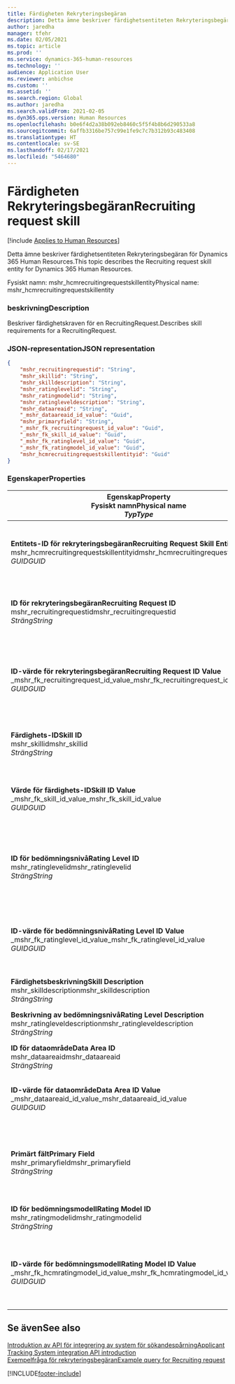 ```yaml
---
title: Färdigheten Rekryteringsbegäran
description: Detta ämne beskriver färdighetsentiteten Rekryteringsbegäran för Dynamics 365 Human Resources.
author: jaredha
manager: tfehr
ms.date: 02/05/2021
ms.topic: article
ms.prod: ''
ms.service: dynamics-365-human-resources
ms.technology: ''
audience: Application User
ms.reviewer: anbichse
ms.custom: ''
ms.assetid: ''
ms.search.region: Global
ms.author: jaredha
ms.search.validFrom: 2021-02-05
ms.dyn365.ops.version: Human Resources
ms.openlocfilehash: b0e6f4d2a38b092eb8460c5f5f4b8b6d290533a8
ms.sourcegitcommit: 6affb3316be757c99e1fe9c7c7b312b93c483408
ms.translationtype: HT
ms.contentlocale: sv-SE
ms.lasthandoff: 02/17/2021
ms.locfileid: "5464680"
---
```

# <a name="recruiting-request-skill"></a><span data-ttu-id="bf0a6-103">Färdigheten Rekryteringsbegäran</span><span class="sxs-lookup"><span data-stu-id="bf0a6-103">Recruiting request skill</span></span>

[!include [Applies to Human Resources](../includes/applies-to-hr.md)]

<span data-ttu-id="bf0a6-104">Detta ämne beskriver färdighetsentiteten Rekryteringsbegäran för Dynamics 365 Human Resources.</span><span class="sxs-lookup"><span data-stu-id="bf0a6-104">This topic describes the Recruiting request skill entity for Dynamics 365 Human Resources.</span></span>

<span data-ttu-id="bf0a6-105">Fysiskt namn: mshr_hcmrecruitingrequestskillentity</span><span class="sxs-lookup"><span data-stu-id="bf0a6-105">Physical name: mshr_hcmrecruitingrequestskillentity</span></span>

### <a name="description"></a><span data-ttu-id="bf0a6-106">beskrivning</span><span class="sxs-lookup"><span data-stu-id="bf0a6-106">Description</span></span>

<span data-ttu-id="bf0a6-107">Beskriver färdighetskraven för en RecruitingRequest.</span><span class="sxs-lookup"><span data-stu-id="bf0a6-107">Describes skill requirements for a RecruitingRequest.</span></span>

### <a name="json-representation"></a><span data-ttu-id="bf0a6-108">JSON-representation</span><span class="sxs-lookup"><span data-stu-id="bf0a6-108">JSON representation</span></span>

```json
{
    "mshr_recruitingrequestid": "String",
    "mshr_skillid": "String",
    "mshr_skilldescription": "String",
    "mshr_ratinglevelid": "String",
    "mshr_ratingmodelid": "String",
    "mshr_ratingleveldescription": "String",
    "mshr_dataareaid": "String",
    "_mshr_dataareaid_id_value": "Guid",
    "mshr_primaryfield": "String",
    "_mshr_fk_recruitingrequest_id_value": "Guid",
    "_mshr_fk_skill_id_value": "Guid",
    "_mshr_fk_ratinglevel_id_value": "Guid",
    "_mshr_fk_ratingmodel_id_value": "Guid",
    "mshr_hcmrecruitingrequestskillentityid": "Guid"
}
```

### <a name="properties"></a><span data-ttu-id="bf0a6-109">Egenskaper</span><span class="sxs-lookup"><span data-stu-id="bf0a6-109">Properties</span></span>

| <span data-ttu-id="bf0a6-110">Egenskap</span><span class="sxs-lookup"><span data-stu-id="bf0a6-110">Property</span></span><br><span data-ttu-id="bf0a6-111">**Fysiskt namn**</span><span class="sxs-lookup"><span data-stu-id="bf0a6-111">**Physical name**</span></span><br><span data-ttu-id="bf0a6-112">**_Typ_**</span><span class="sxs-lookup"><span data-stu-id="bf0a6-112">**_Type_**</span></span> | <span data-ttu-id="bf0a6-113">Använd</span><span class="sxs-lookup"><span data-stu-id="bf0a6-113">Use</span></span> | <span data-ttu-id="bf0a6-114">beskrivning</span><span class="sxs-lookup"><span data-stu-id="bf0a6-114">Description</span></span> |
| --- | --- | --- |
| <span data-ttu-id="bf0a6-115">**Entitets-ID för rekryteringsbegäran**</span><span class="sxs-lookup"><span data-stu-id="bf0a6-115">**Recruiting Request Skill Entity ID**</span></span><br><span data-ttu-id="bf0a6-116">mshr_hcmrecruitingrequestskillentityid</span><span class="sxs-lookup"><span data-stu-id="bf0a6-116">mshr_hcmrecruitingrequestskillentityid</span></span><br><span data-ttu-id="bf0a6-117">*GUID*</span><span class="sxs-lookup"><span data-stu-id="bf0a6-117">*GUID*</span></span> | <span data-ttu-id="bf0a6-118">Skrivskydd</span><span class="sxs-lookup"><span data-stu-id="bf0a6-118">Read-only</span></span><br><span data-ttu-id="bf0a6-119">Obligatoriskt</span><span class="sxs-lookup"><span data-stu-id="bf0a6-119">Required</span></span> | <span data-ttu-id="bf0a6-120">Systemgenererad, unik identifierare för posten **Färdigheten Rekryteringsbegäran**.</span><span class="sxs-lookup"><span data-stu-id="bf0a6-120">System-generated unique identifier for the **Recruiting Request Skill** record.</span></span> |
| <span data-ttu-id="bf0a6-121">**ID för rekryteringsbegäran**</span><span class="sxs-lookup"><span data-stu-id="bf0a6-121">**Recruiting Request ID**</span></span><br><span data-ttu-id="bf0a6-122">mshr_recruitingrequestid</span><span class="sxs-lookup"><span data-stu-id="bf0a6-122">mshr_recruitingrequestid</span></span><br><span data-ttu-id="bf0a6-123">*Sträng*</span><span class="sxs-lookup"><span data-stu-id="bf0a6-123">*String*</span></span> | <span data-ttu-id="bf0a6-124">Skriv en gång</span><span class="sxs-lookup"><span data-stu-id="bf0a6-124">Write-once</span></span><br><span data-ttu-id="bf0a6-125">Obligatoriskt</span><span class="sxs-lookup"><span data-stu-id="bf0a6-125">Required</span></span> | <span data-ttu-id="bf0a6-126">Den användarläsbara unika identifieraren för associerad rekryteringsbegäran.</span><span class="sxs-lookup"><span data-stu-id="bf0a6-126">The user-readable unique identifier of the associated recruiting request.</span></span> |
| <span data-ttu-id="bf0a6-127">**ID-värde för rekryteringsbegäran**</span><span class="sxs-lookup"><span data-stu-id="bf0a6-127">**Recruiting Request ID Value**</span></span><br><span data-ttu-id="bf0a6-128">_mshr_fk_recruitingrequest_id_value</span><span class="sxs-lookup"><span data-stu-id="bf0a6-128">_mshr_fk_recruitingrequest_id_value</span></span><br><span data-ttu-id="bf0a6-129">*GUID*</span><span class="sxs-lookup"><span data-stu-id="bf0a6-129">*GUID*</span></span> | <span data-ttu-id="bf0a6-130">Skrivskydd</span><span class="sxs-lookup"><span data-stu-id="bf0a6-130">Read-only</span></span><br><span data-ttu-id="bf0a6-131">Obligatoriskt</span><span class="sxs-lookup"><span data-stu-id="bf0a6-131">Required</span></span><br> <span data-ttu-id="bf0a6-132">Sekundärnyckel: mshr_hcmrecruitingrequestentityid för entiteten mshr_hcmrecruitingrequestentity</span><span class="sxs-lookup"><span data-stu-id="bf0a6-132">Foreign key: mshr_hcmrecruitingrequestentityid of mshr_hcmrecruitingrequestentity entity</span></span> | <span data-ttu-id="bf0a6-133">Systemgenererad, unik identifierare för associerad rekryteringsbegäran.</span><span class="sxs-lookup"><span data-stu-id="bf0a6-133">System-generated unique identifier of the associated recruiting request.</span></span> |
| <span data-ttu-id="bf0a6-134">**Färdighets-ID**</span><span class="sxs-lookup"><span data-stu-id="bf0a6-134">**Skill ID**</span></span><br><span data-ttu-id="bf0a6-135">mshr_skillid</span><span class="sxs-lookup"><span data-stu-id="bf0a6-135">mshr_skillid</span></span><br><span data-ttu-id="bf0a6-136">*Sträng*</span><span class="sxs-lookup"><span data-stu-id="bf0a6-136">*String*</span></span><br> | <span data-ttu-id="bf0a6-137">Skriv en gång</span><span class="sxs-lookup"><span data-stu-id="bf0a6-137">Write-once</span></span><br><span data-ttu-id="bf0a6-138">Obligatoriskt</span><span class="sxs-lookup"><span data-stu-id="bf0a6-138">Required</span></span> | <span data-ttu-id="bf0a6-139">Den användarläsbara, unika identifieraren för erfordrad färdighet.</span><span class="sxs-lookup"><span data-stu-id="bf0a6-139">The user-readable unique identifier of the required skill.</span></span> |
| <span data-ttu-id="bf0a6-140">**Värde för färdighets-ID**</span><span class="sxs-lookup"><span data-stu-id="bf0a6-140">**Skill ID Value**</span></span><br><span data-ttu-id="bf0a6-141">_mshr_fk_skill_id_value</span><span class="sxs-lookup"><span data-stu-id="bf0a6-141">_mshr_fk_skill_id_value</span></span><br><span data-ttu-id="bf0a6-142">*GUID*</span><span class="sxs-lookup"><span data-stu-id="bf0a6-142">*GUID*</span></span> | <span data-ttu-id="bf0a6-143">Skrivskydd</span><span class="sxs-lookup"><span data-stu-id="bf0a6-143">Read-only</span></span><br><span data-ttu-id="bf0a6-144">Obligatoriskt</span><span class="sxs-lookup"><span data-stu-id="bf0a6-144">Required</span></span><br><span data-ttu-id="bf0a6-145">Sekundärnyckel: mshr_hcmskillentityid tillhörande entiteten mshr_hcmskillentity</span><span class="sxs-lookup"><span data-stu-id="bf0a6-145">Foreign key: mshr_hcmskillentityid of mshr_hcmskillentity entity</span></span> | <span data-ttu-id="bf0a6-146">Systemgenererad, unik identifierare för erfordrad färdighet.</span><span class="sxs-lookup"><span data-stu-id="bf0a6-146">System-generated unique identifier of the required skill.</span></span> |
| <span data-ttu-id="bf0a6-147">**ID för bedömningsnivå**</span><span class="sxs-lookup"><span data-stu-id="bf0a6-147">**Rating Level ID**</span></span><br><span data-ttu-id="bf0a6-148">mshr_ratinglevelid</span><span class="sxs-lookup"><span data-stu-id="bf0a6-148">mshr_ratinglevelid</span></span><br><span data-ttu-id="bf0a6-149">*Sträng*</span><span class="sxs-lookup"><span data-stu-id="bf0a6-149">*String*</span></span> | <span data-ttu-id="bf0a6-150">Skriv en gång</span><span class="sxs-lookup"><span data-stu-id="bf0a6-150">Write-once</span></span><br><span data-ttu-id="bf0a6-151">Valfritt</span><span class="sxs-lookup"><span data-stu-id="bf0a6-151">Optional</span></span> | <span data-ttu-id="bf0a6-152">Det värde på färdighetsnivån som krävs för jobbet, baserat på den bedömningsmodell som färdigheten är tilldelad.</span><span class="sxs-lookup"><span data-stu-id="bf0a6-152">The required skill level value selected for the job, based on the rating model assigned to the skill.</span></span> |
| <span data-ttu-id="bf0a6-153">**ID-värde för bedömningsnivå**</span><span class="sxs-lookup"><span data-stu-id="bf0a6-153">**Rating Level ID Value**</span></span><br><span data-ttu-id="bf0a6-154">_mshr_fk_ratinglevel_id_value</span><span class="sxs-lookup"><span data-stu-id="bf0a6-154">_mshr_fk_ratinglevel_id_value</span></span><br><span data-ttu-id="bf0a6-155">*GUID*</span><span class="sxs-lookup"><span data-stu-id="bf0a6-155">*GUID*</span></span> | <span data-ttu-id="bf0a6-156">Skrivskydd</span><span class="sxs-lookup"><span data-stu-id="bf0a6-156">Read-only</span></span><br><span data-ttu-id="bf0a6-157">Valfritt</span><span class="sxs-lookup"><span data-stu-id="bf0a6-157">Optional</span></span><br><span data-ttu-id="bf0a6-158">Sekundärnyckel: mshr_hcmratinglevelentityid tillhörande entiteten mshr_hcmratinglevelentity</span><span class="sxs-lookup"><span data-stu-id="bf0a6-158">Foreign key: mshr_hcmratinglevelentityid of mshr_hcmratinglevelentity entity</span></span> | <span data-ttu-id="bf0a6-159">Systemgenererad, unik identifierare för nivån.</span><span class="sxs-lookup"><span data-stu-id="bf0a6-159">System-generated unique identifier for the level.</span></span> |
| <span data-ttu-id="bf0a6-160">**Färdighetsbeskrivning**</span><span class="sxs-lookup"><span data-stu-id="bf0a6-160">**Skill Description**</span></span><br><span data-ttu-id="bf0a6-161">mshr_skilldescription</span><span class="sxs-lookup"><span data-stu-id="bf0a6-161">mshr_skilldescription</span></span><br><span data-ttu-id="bf0a6-162">*Sträng*</span><span class="sxs-lookup"><span data-stu-id="bf0a6-162">*String*</span></span> | <span data-ttu-id="bf0a6-163">Skrivskydd</span><span class="sxs-lookup"><span data-stu-id="bf0a6-163">Read-only</span></span><br><span data-ttu-id="bf0a6-164">Obligatoriskt</span><span class="sxs-lookup"><span data-stu-id="bf0a6-164">Required</span></span> | <span data-ttu-id="bf0a6-165">Färdighetsbeskrivningen.</span><span class="sxs-lookup"><span data-stu-id="bf0a6-165">The skill description.</span></span> |
| <span data-ttu-id="bf0a6-166">**Beskrivning av bedömningsnivå**</span><span class="sxs-lookup"><span data-stu-id="bf0a6-166">**Rating Level Description**</span></span><br><span data-ttu-id="bf0a6-167">mshr_ratingleveldescription</span><span class="sxs-lookup"><span data-stu-id="bf0a6-167">mshr_ratingleveldescription</span></span><br><span data-ttu-id="bf0a6-168">*Sträng*</span><span class="sxs-lookup"><span data-stu-id="bf0a6-168">*String*</span></span> | <span data-ttu-id="bf0a6-169">Skrivskydd</span><span class="sxs-lookup"><span data-stu-id="bf0a6-169">Read-only</span></span><br><span data-ttu-id="bf0a6-170">Valfritt</span><span class="sxs-lookup"><span data-stu-id="bf0a6-170">Optional</span></span> | <span data-ttu-id="bf0a6-171">Beskrivningen av den valda färdighetsnivån.</span><span class="sxs-lookup"><span data-stu-id="bf0a6-171">The description of the selected skill level.</span></span> |
| <span data-ttu-id="bf0a6-172">**ID för dataområde**</span><span class="sxs-lookup"><span data-stu-id="bf0a6-172">**Data Area ID**</span></span><br><span data-ttu-id="bf0a6-173">mshr_dataareaid</span><span class="sxs-lookup"><span data-stu-id="bf0a6-173">mshr_dataareaid</span></span><br><span data-ttu-id="bf0a6-174">*Sträng*</span><span class="sxs-lookup"><span data-stu-id="bf0a6-174">*String*</span></span> | <span data-ttu-id="bf0a6-175">Skrivskydd</span><span class="sxs-lookup"><span data-stu-id="bf0a6-175">Read/write</span></span><br><span data-ttu-id="bf0a6-176">Valfritt</span><span class="sxs-lookup"><span data-stu-id="bf0a6-176">Optional</span></span> | <span data-ttu-id="bf0a6-177">Anger den juridiska personen (företaget).</span><span class="sxs-lookup"><span data-stu-id="bf0a6-177">Specifies the legal entity (company).</span></span> |
| <span data-ttu-id="bf0a6-178">**ID-värde för dataområde**</span><span class="sxs-lookup"><span data-stu-id="bf0a6-178">**Data Area ID Value**</span></span><br><span data-ttu-id="bf0a6-179">_mshr_dataareaid_id_value</span><span class="sxs-lookup"><span data-stu-id="bf0a6-179">_mshr_dataareaid_id_value</span></span><br><span data-ttu-id="bf0a6-180">*GUID*</span><span class="sxs-lookup"><span data-stu-id="bf0a6-180">*GUID*</span></span> | <span data-ttu-id="bf0a6-181">Skrivskydd</span><span class="sxs-lookup"><span data-stu-id="bf0a6-181">Read-only</span></span><br><span data-ttu-id="bf0a6-182">Valfritt</span><span class="sxs-lookup"><span data-stu-id="bf0a6-182">Optional</span></span><br><span data-ttu-id="bf0a6-183">Sekundärnyckel: entiteten cdm_companyid cdm_company</span><span class="sxs-lookup"><span data-stu-id="bf0a6-183">Foreign key: cdm_companyid of cdm_company entity</span></span> | <span data-ttu-id="bf0a6-184">Systemgenererat GUID-värde som identifierar den juridiska personen (företaget).</span><span class="sxs-lookup"><span data-stu-id="bf0a6-184">System-generated GUID value identifying the legal entity (company).</span></span> |
| <span data-ttu-id="bf0a6-185">**Primärt fält**</span><span class="sxs-lookup"><span data-stu-id="bf0a6-185">**Primary Field**</span></span><br><span data-ttu-id="bf0a6-186">mshr_primaryfield</span><span class="sxs-lookup"><span data-stu-id="bf0a6-186">mshr_primaryfield</span></span><br><span data-ttu-id="bf0a6-187">*Sträng*</span><span class="sxs-lookup"><span data-stu-id="bf0a6-187">*String*</span></span> | <span data-ttu-id="bf0a6-188">Skrivskydd</span><span class="sxs-lookup"><span data-stu-id="bf0a6-188">Read-only</span></span><br><span data-ttu-id="bf0a6-189">Obligatoriskt</span><span class="sxs-lookup"><span data-stu-id="bf0a6-189">Required</span></span> | <span data-ttu-id="bf0a6-190">Sammanslagning av värdet för rekryteringsbegäran och färdighets-ID som en annan metod för att identifiera posten unikt.</span><span class="sxs-lookup"><span data-stu-id="bf0a6-190">Concatenation of Recruiting Request value and Skill ID as another method to uniquely identify the record.</span></span> |
| <span data-ttu-id="bf0a6-191">**ID för bedömningsmodell**</span><span class="sxs-lookup"><span data-stu-id="bf0a6-191">**Rating Model ID**</span></span><br><span data-ttu-id="bf0a6-192">mshr_ratingmodelid</span><span class="sxs-lookup"><span data-stu-id="bf0a6-192">mshr_ratingmodelid</span></span><br><span data-ttu-id="bf0a6-193">*Sträng*</span><span class="sxs-lookup"><span data-stu-id="bf0a6-193">*String*</span></span> | <span data-ttu-id="bf0a6-194">Skrivskydd</span><span class="sxs-lookup"><span data-stu-id="bf0a6-194">Read-write</span></span><br><span data-ttu-id="bf0a6-195">Obligatoriskt</span><span class="sxs-lookup"><span data-stu-id="bf0a6-195">Required</span></span> | <span data-ttu-id="bf0a6-196">Bedömningsmodellen som används för att gradera färdigheten.</span><span class="sxs-lookup"><span data-stu-id="bf0a6-196">The rating model used to rate the skill.</span></span> |
| <span data-ttu-id="bf0a6-197">**ID-värde för bedömningsmodell**</span><span class="sxs-lookup"><span data-stu-id="bf0a6-197">**Rating Model ID Value**</span></span><br><span data-ttu-id="bf0a6-198">_mshr_fk_hcmratingmodel_id_value</span><span class="sxs-lookup"><span data-stu-id="bf0a6-198">_mshr_fk_hcmratingmodel_id_value</span></span><br><span data-ttu-id="bf0a6-199">*GUID*</span><span class="sxs-lookup"><span data-stu-id="bf0a6-199">*GUID*</span></span> | <span data-ttu-id="bf0a6-200">Skrivskydd</span><span class="sxs-lookup"><span data-stu-id="bf0a6-200">Read-only</span></span><br><span data-ttu-id="bf0a6-201">Obligatoriskt</span><span class="sxs-lookup"><span data-stu-id="bf0a6-201">Required</span></span><br><span data-ttu-id="bf0a6-202">Sekundärnyckel: mshr_hcmratingmodelentityid för entiteten mshr_hcmratingmodelentity</span><span class="sxs-lookup"><span data-stu-id="bf0a6-202">Foreign key: mshr_hcmratingmodelentityid of mshr_hcmratingmodelentity entity</span></span> | <span data-ttu-id="bf0a6-203">Systemgenererad, unik identifierare för bedömningsmodellen som används för att betygssätta färdigheten.</span><span class="sxs-lookup"><span data-stu-id="bf0a6-203">System-generated unique identifier of the rating model used to rate the skill.</span></span> |

## <a name="see-also"></a><span data-ttu-id="bf0a6-204">Se även</span><span class="sxs-lookup"><span data-stu-id="bf0a6-204">See also</span></span>

[<span data-ttu-id="bf0a6-205">Introduktion av API för integrering av system för sökandespårning</span><span class="sxs-lookup"><span data-stu-id="bf0a6-205">Applicant Tracking System integration API introduction</span></span>](hr-admin-integration-ats-api-introduction.md)<br>
[<span data-ttu-id="bf0a6-206">Exempelfråga för rekryteringsbegäran</span><span class="sxs-lookup"><span data-stu-id="bf0a6-206">Example query for Recruiting request</span></span>](hr-admin-integration-ats-api-recruiting-request-example-query.md)


[!INCLUDE[footer-include](../includes/footer-banner.md)]
